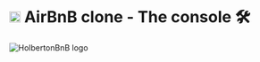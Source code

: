 # <img src="https://iconape.com/wp-content/files/hk/370521/svg/airbnb-logo-icon-png-svg.png" width=20> AirBnB clone - The console 🛠️

<img src="https://github.com/Toby16/AirBnB_clone/blob/master/assets/hbnb_logo.png" alt="HolbertonBnB logo">
